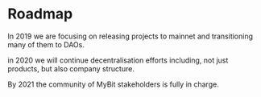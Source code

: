 # Roadmap

In 2019 we are focusing on releasing projects to mainnet and transitioning many of them to DAOs.

in 2020 we will continue decentralisation efforts including, not just products, but also company structure.

By 2021 the community of MyBit stakeholders is fully in charge.

